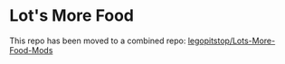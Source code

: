 # Lot's More Food
This repo has been moved to a combined repo: [legopitstop/Lots-More-Food-Mods](https://github.com/legopitstop/Lots-More-Food-Mods)
